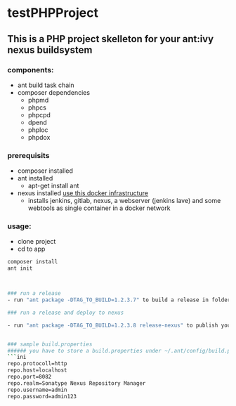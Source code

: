 # testPHPProject
## This is a PHP project skelleton for your ant:ivy nexus buildsystem
### components:

- ant build task chain
- composer dependencies
  - phpmd
  - phpcs
  - phpcpd
  - dpend
  - phploc
  - phpdox

### prerequisits
- composer installed
- ant installed
  - apt-get install ant 
- nexus installed [use this docker infrastructure](https://github.com/pboethig/PhpBuildSystem)
  - installs jenkins, gitlab, nexus, a webserver (jenkins lave) and some webtools as single container in a docker network
  

### usage:
- clone project
- cd to app

```sh 
composer install
ant init



### run a release
- run "ant package -DTAG_TO_BUILD=1.2.3.7" to build a release in folder "releases" and under target/zip

### run a release and deploy to nexus

- run "ant package -DTAG_TO_BUILD=1.2.3.8 release-nexus" to publish your release to a nexus artifact manager


### sample build.properties
###### you have to store a build.properties under ~/.ant/config/build.properties witb following code
```ini
repo.protocoll=http
repo.host=localhost
repo.port=8082
repo.realm=Sonatype Nexus Repository Manager
repo.username=admin
repo.password=admin123

